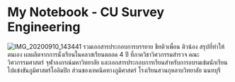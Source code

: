 # My Notebook - CU Survey Engineering
![IMG_20200910_143441](https://user-images.githubusercontent.com/88705136/175766008-c2d42165-2c72-453d-9fcd-0950b635e7c7.jpg)
รวมเอกสารประกอบการบรรยาย ชีทติวเพื่อน ติวน้อง สรุปที่ทำให้ตนเอง ผลผลิตจากการนั่งเรียนในคลาสเรียนตลอด 4 ปี ที่ภาควิชาวิศวกรรมสำรวจ คณะวิศวกรรมศาสตร์ จุฬาลงกรณ์มหาวิทยาลัย และเอกสารประกอบการเรียนสำหรับการอบรมเข้มนักเรียนไปแข่งขันภูมิศาสตร์โอลิมปิก ส่วนของเทคนิคทางภูมิศาสตร์ โรงเรียนสวนกุหลาบวิทยาลัย นนทบุรี
